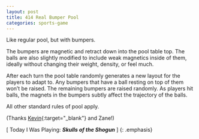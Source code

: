 ```yaml
---
layout: post
title: 414 Real Bumper Pool
categories: sports-game
---
```

Like regular pool, but with bumpers.

The bumpers are magnetic and retract down into the pool table top.  The balls are also slightly modified to include weak magnetics inside of them, ideally without changing their weight, density, or feel much.

After each turn the pool table randomly generates a new layout for the players to adapt to.  Any bumpers that have a ball resting on top of them won’t be raised. The remaining bumpers are raised randomly.  As players hit balls, the magnets in the bumpers subtly affect the trajectory of the balls.

All other standard rules of pool apply.

(Thanks [Kevin](http://kevinmcgillivray.net){:target="_blank"} and Zane!)

[ Today I Was Playing: ***Skulls of the Shogun*** ]
{: .emphasis}